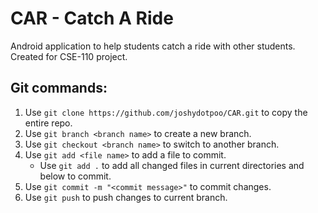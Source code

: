 # CAR - Catch A Ride
Android application to help students catch a ride with other students. 
Created for CSE-110 project.

## Git commands: 
1. Use `git clone https://github.com/joshydotpoo/CAR.git` to copy the entire repo.
2. Use `git branch <branch name>` to create a new branch.
3. Use `git checkout <branch name>` to switch to another branch.
4. Use `git add <file name>` to add a file to commit.
   - Use `git add .` to add all changed files in current directories and below to commit.
5. Use `git commit -m "<commit message>"` to commit changes.
6. Use `git push` to push changes to current branch.

